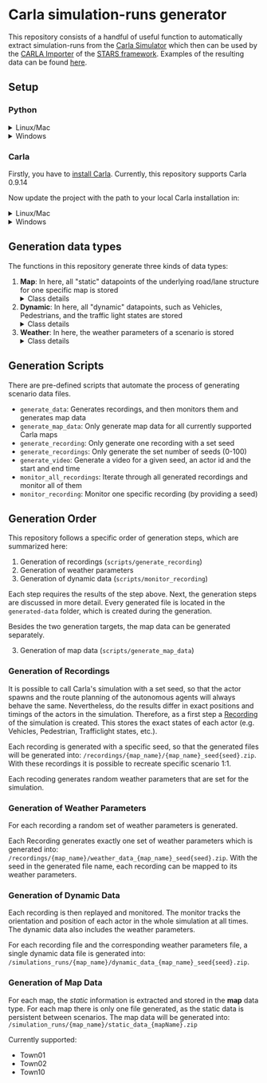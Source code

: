 # Carla simulation-runs generator

This repository consists of a handful of useful function to automatically extract simulation-runs from the
[Carla Simulator](https://carla.org/) which then can be used by
the [CARLA Importer](https://github.com/tudo-aqua/stars/tree/main/stars-import-carla)
of the [STARS framework](https://github.com/tudo-aqua/stars). Examples of the resulting data can be
found [here](https://zenodo.org/record/8131947).

## Setup

### Python

<details>

  <summary>Linux/Mac</summary>

### Python 3.7

To use the functions of this repository you need Python 3.7. Follow the instructions on
the [official website](https://www.python.org/downloads/release/python-370/)
to install Python 3.7 on your system.

### Virtual Environment

This repository requires a virtual environment. Follow these instructions to initialize a new virtual environment.

Install "virtualenv"

1. ``python3 -m pip install --user --upgrade pip``
2. ``python3 -m pip install --user virtualenv``

Now navigate to the root folder of this repository.

3. ``cd your/local/folder/stars-export-carla``

Create a virtual environment.

4. ``python3 -m venv venv``

Your virtual environment is now setup.

### Install Requirements

This repository depends on specific libraries to be correctly loaded into the virtual environment.
To install these requirements follow these instructions:

Now navigate to the root folder of this repository.

1. ``cd your/local/folder/stars-export-carla``

Install the ``requirements.txt``

2. ``./venv/Scripts/python -m pip install -r ./requirements.txt``

This will install all necessary requirements.

</details>

<details>

  <summary>Windows</summary>

### Python 3.7

To use the functions of this repository you need Python 3.7. Follow the instructions on
the [official website](https://www.python.org/downloads/release/python-370/)
to install Python 3.7 on your system.

### Virtual Environment

This repository requires a virtual environment. Follow these instructions to initialize a new virtual environment.

Install "virtualenv"

1. ``py -m pip install --user --upgrade pip``
2. ``py -m pip install --user virtualenv``

Now navigate to the root folder of this repository.

3. ``cd your/local/folder/stars-export-carla``

Create a virtual environment.

4. ``py -m venv venv``

Your virtual environment is now setup.

### Install Requirements

This repository depends on specific libraries to be correctly loaded into the virtual environment.
To install these requirements follow these instructions:

Now navigate to the root folder of this repository.

1. ``cd your/local/folder/stars-export-carla``

Install the ``requirements.txt``

2. ``./venv/Scripts/python.exe -m pip install -r ./requirements.txt``

This will install all necessary requirements.

</details>

### Carla

Firstly, you have to [install Carla](https://github.com/carla-simulator/carla/releases/tag/0.9.14). Currently, this
repository
supports Carla 0.9.14

Now update the project with the path to your local Carla installation in:
<details><summary>Linux/Mac</summary>

`scripts/shell_scripts/config.sh`
</details>
<details><summary>Windows</summary>

`scripts/batch_scripts/config.bat`
</details>

## Generation data types

The functions in this repository generate three kinds of data types:

1. **Map**: In here, all "static" datapoints of the underlying road/lane structure for one specific map is
   stored
   <details><summary>Class details</summary>
    - DataBlock
    - DataRoad
    - DataLane
    - DataLaneMidpoint
    - DataSpeedLimit
    - DataContactArea
    - DataLandmark
    - DataStaticTrafficLight
    - DataContactLaneInfo
   </details>
2. **Dynamic**: In here, all "dynamic" datapoints, such as Vehicles, Pedestrians, and the traffic light states are
   stored
   <details><summary>Class details</summary>
    - TickData
    - DataActorPosition
    - DataActor
    - DataTrafficLight
    - DataPedestrian
    - DataTrafficSign
    - DataVehicle
   </details>
3. **Weather**: In here, the weather parameters of a scenario is stored
   <details><summary>Class details</summary>
    - DataWeatherParameters
   </details>

## Generation Scripts

There are pre-defined scripts that automate the process of generating scenario data files.

- ``generate_data``: Generates recordings, and then monitors them and generates map data
- ``generate_map_data``: Only generate map data for all currently supported Carla maps
- ``generate_recording``: Only generate one recording with a set seed
- ``generate_recordings``: Only generate the set number of seeds (0-100)
- ``generate_video``: Generate a video for a given seed, an actor id and the start and end time
- ``monitor_all_recordings``: Iterate through all generated recordings and monitor all of them
- ``monitor_recording``: Monitor one specific recording (by providing a seed)

## Generation Order

This repository follows a specific order of generation steps, which are summarized here:

1. Generation of recordings (`scripts/generate_recording`)
2. Generation of weather parameters
3. Generation of dynamic data (`scripts/monitor_recording`)

Each step requires the results of the step above. Next, the generation steps are discussed in more detail.
Every generated file is located in the ``generated-data`` folder, which is created during the generation.

Besides the two generation targets, the map data can be generated separately.

3. Generation of map data (`scripts/generate_map_data`)

### Generation of Recordings

It is possible to call Carla's simulation with a set seed, so that the actor spawns and the route planning of the
autonomous
agents will always behave the same. Nevertheless, do the results differ in exact positions and timings of the actors in
the
simulation. Therefore, as a first step a [Recording](https://carla.readthedocs.io/en/latest/adv_recorder/#recording) of
the
simulation is created. This stores the exact states of each actor (e.g. Vehicles, Pedestrian, Trafficlight states,
etc.).

Each recording is generated with a specific seed, so that the generated files will be generated into:
``/recordings/{map_name}/{map_name}_seed{seed}.zip``.
With these recordings it is possible to recreate specific scenario 1:1.

Each recoding generates random weather parameters that are set for the simulation.

### Generation of Weather Parameters

For each recording a random set of weather parameters is generated.

Each Recording generates exactly one set of weather parameters which is generated into:
``/recordings/{map_name}/weather_data_{map_name}_seed{seed}.zip``. With the seed in the generated file name,
each recording can be mapped to its weather parameters.

### Generation of Dynamic Data

Each recording is then replayed and monitored. The monitor tracks the orientation and position of each actor in the
whole
simulation at all times. The dynamic data also includes the weather parameters.

For each recording file and the corresponding weather parameters file, a single dynamic data file is generated into:
``/simulations_runs/{map_name}/dynamic_data_{map_name}_seed{seed}.zip``.

### Generation of Map Data

For each map, the _static_ information is extracted and stored in
the **map** data type. For each map there is only one file generated, as the static data is persistent between
scenarios.
The map data will be generated into:  ``/simulation_runs/{map_name}/static_data_{mapName}.zip``

Currently supported:

- Town01
- Town02
- Town10